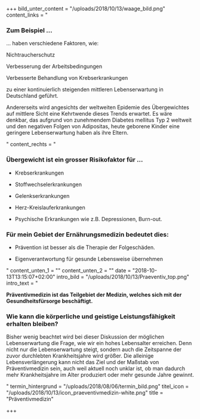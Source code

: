 +++
bild_unter_content = "/uploads/2018/10/13/waage_bild.png"
content_links = "<h3>Zum Beispiel ... </h3><p>... haben verschiedene Faktoren, wie:</p><p>Nichtraucherschutz</p><p>Verbesserung der Arbeitsbedingungen</p><p>Verbesserte Behandlung von Krebserkrankungen </p><p>zu einer kontinuierlich steigenden mittleren Lebenserwartung in Deutschland geführt.</p><p>Andererseits wird angesichts der weltweiten Epidemie des  Übergewichtes auf mittlere Sicht eine Kehrtwende dieses Trends erwartet. Es wäre denkbar, das aufgrund von zunehmendem Diabetes mellitus Typ 2 weltweit und den negativen Folgen von Adipositas, heute geborene Kinder eine geringere Lebenserwartung haben als ihre Eltern.</p>"
content_rechts = "<h3>Übergewicht ist ein grosser Risikofaktor für ...</h3><ul><li><p>Krebserkrankungen</p></li><li><p>Stoffwechselerkrankungen</p></li><li><p>Gelenkserkrankungen</p></li><li><p>Herz-Kreislauferkrankungen</p></li><li><p>Psychische Erkrankungen wie z.B. Depressionen, Burn-out.</p></li></ul><h3>Für mein Gebiet der Ernährungsmedizin bedeutet dies:</h3><ul><li><p>Prävention ist besser als die Therapie der Folgeschäden.</p></li><li><p>Eigenverantwortung für gesunde Lebensweise übernehmen</p></li></ul>"
content_unten_1 = ""
content_unten_2 = ""
date = "2018-10-13T13:15:07+02:00"
intro_bild = "/uploads/2018/10/13/Praeventiv_top.png"
intro_text = "<p><strong>Präventivmedizin ist das Teilgebiet der Medizin, welches sich mit der Gesundheitsfürsorge beschäftigt.</strong></p><h3>Wie kann die körperliche und geistige Leistungsfähigkeit erhalten bleiben?</h3><p>Bisher wenig beachtet wird bei dieser Diskussion der möglichen Lebenserwartung die Frage, wie wir ein hohes Lebensalter erreichen. Denn nicht nur die Lebenserwartung steigt, sondern auch die Zeitspanne der zuvor durchlebten Krankheitsjahre wird größer. Die alleinige Lebensverlängerung kann nicht das Ziel und der Maßstab von Präventivmedizin sein, auch weil aktuell noch unklar ist, ob man dadurch mehr Krankheitsjahre im Alter produziert oder mehr gesunde Jahre gewinnt.</p>"
termin_hintergrund = "/uploads/2018/08/06/termin_bild.png"
titel_icon = "/uploads/2018/10/13/icon_praeventivmedizin-white.png"
title = "Präventivmedizin"

+++
